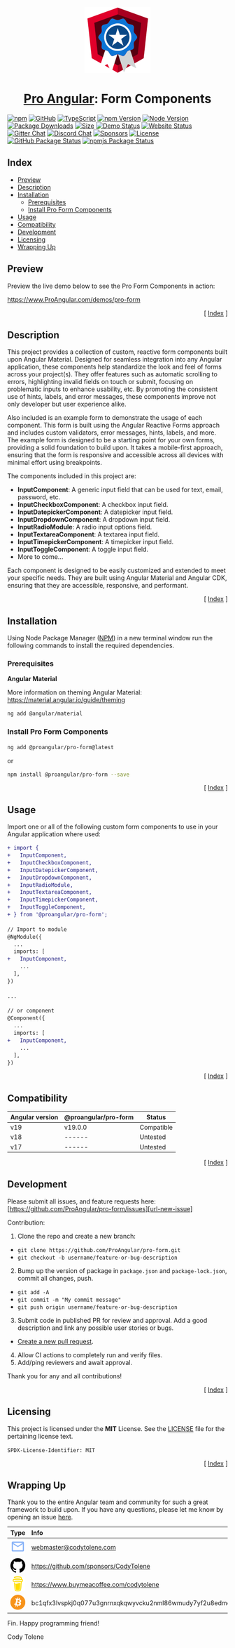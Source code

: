 <p align="center">
  <a href="https://www.ProAngular.com" target="_blank">
    <img src="public/images/pro-angular-logo.png" />
  </a>
  <h1 align="center">
    <a href="https://www.ProAngular.com" target="_blank">Pro Angular</a>: Form Components
  </h1>
</p>

[![npm](https://badgen.net/badge/icon/npm?icon=npm&label)](https://www.npmjs.com/@proangular/pro-form)
[![GitHub](https://badgen.net/badge/icon/GitHub?icon=github&label)](https://github.com/ProAngular/pro-form)
[![TypeScript](https://badgen.net/badge/icon/TypeScript?icon=typescript&label)](https://github.com/ProAngular/pro-form/search?l=typescript)
[![npm Version](https://badge.fury.io/js/@proangular%2Fngx-scroll-top.svg)](https://www.npmjs.com/@proangular/pro-form)
[![Node Version](https://badgen.net/npm/node/@proangular/pro-form)](https://www.npmjs.com/@proangular/pro-form)
[![Package Downloads](https://badgen.net/npm/dw/@proangular/pro-form)](https://www.npmjs.com/@proangular/pro-form)
[![Size](https://img.shields.io/bundlephobia/minzip/@proangular/pro-form.svg)](https://bundlephobia.com/result?p=ProAngular/pro-form)
[![Demo Status](https://badgen.net/badge/Demo/Online/green)](https://www.ProAngular.com/demos/pro-form)
[![Website Status](https://img.shields.io/website?down_color=lightgrey&down_message=Offline&label=Website&up_color=green&up_message=Online&url=https%3A%2F%2Fwww.proangular.com)](https://www.proangular.com)
[![Gitter Chat](https://badges.gitter.im/ProAngular/lobby.svg)](https://gitter.im/ProAngular/community)
[![Discord Chat](https://img.shields.io/discord/1003103094588055552?label=Discord)](https://discord.com/channels/1003103094588055552)
[![Sponsors](https://img.shields.io/github/sponsors/proangular?label=Sponsors)](https://github.com/sponsors/ProAngular)
[![License](https://img.shields.io/npm/l/express.svg?maxAge=2592000)](/LICENSE)
[![GitHub Package Status](https://github.com/ProAngular/pro-form/actions/workflows/on-merge-main-deploy-gpr.yml/badge.svg)](https://github.com/ProAngular/pro-form/actions/workflows/on-merge-main-deploy-gpr.yml)
[![npmjs Package Status](https://github.com/ProAngular/pro-form/actions/workflows/on-merge-main-deploy-npmjs.yml/badge.svg)](https://github.com/ProAngular/pro-form/actions/workflows/on-merge-main-deploy-npmjs.yml)

## Index <a name="index"></a>

- [Preview](#preview)
- [Description](#description)
- [Installation](#installation)
  - [Prerequisites](#prerequisites)
  - [Install Pro Form Components](#install-pro-form-components)
- [Usage](#usage)
- [Compatibility](#compatibility)
- [Development](#development)
- [Licensing](#licensing)
- [Wrapping Up](#wrapping-up)

<!---------------------------------------------------------------------------->
<!---------------------------------------------------------------------------->
<!---------------------------------------------------------------------------->

## Preview <a name="preview"></a>

Preview the live demo below to see the Pro Form Components in action:

https://www.ProAngular.com/demos/pro-form

<p align="right">[ <a href="#index">Index</a> ]</p>

<!---------------------------------------------------------------------------->
<!---------------------------------------------------------------------------->
<!---------------------------------------------------------------------------->

## Description <a name="description"></a>

This project provides a collection of custom, reactive form components built
upon Angular Material. Designed for seamless integration into any Angular
application, these components help standardize the look and feel of forms across
your project(s). They offer features such as automatic scrolling to errors,
highlighting invalid fields on touch or submit, focusing on problematic inputs
to enhance usability, etc. By promoting the consistent use of hints, labels, and
error messages, these components improve not only developer but user experience
alike.

Also included is an example form to demonstrate the usage of each component.
This form is built using the Angular Reactive Forms approach and includes custom
validators, error messages, hints, labels, and more. The example form is
designed to be a starting point for your own forms, providing a solid foundation
to build upon. It takes a mobile-first approach, ensuring that the form is
responsive and accessible across all devices with minimal effort using
breakpoints.

The components included in this project are:

- **InputComponent**: A generic input field that can be used for text, email,
  password, etc.
- **InputCheckboxComponent**: A checkbox input field.
- **InputDatepickerComponent**: A datepicker input field.
- **InputDropdownComponent**: A dropdown input field.
- **InputRadioModule**: A radio input options field.
- **InputTextareaComponent**: A textarea input field.
- **InputTimepickerComponent**: A timepicker input field.
- **InputToggleComponent**: A toggle input field.
- More to come...

Each component is designed to be easily customized and extended to meet your
specific needs. They are built using Angular Material and Angular CDK, ensuring
that they are accessible, responsive, and performant.

<p align="right">[ <a href="#index">Index</a> ]</p>

<!---------------------------------------------------------------------------->
<!---------------------------------------------------------------------------->
<!---------------------------------------------------------------------------->

## Installation <a name="installation"></a>

Using Node Package Manager ([NPM][url-node-js]) in a new terminal window run the
following commands to install the required dependencies.

### Prerequisites <a name="prerequisites"></a>

**Angular Material**

More information on theming Angular Material:
https://material.angular.io/guide/theming

```bash
ng add @angular/material
```

### Install Pro Form Components <a name="install-pro-form-components"></a>

```bash
ng add @proangular/pro-form@latest
```

or

```bash
npm install @proangular/pro-form --save
```

<p align="right">[ <a href="#index">Index</a> ]</p>

<!---------------------------------------------------------------------------->
<!---------------------------------------------------------------------------->
<!---------------------------------------------------------------------------->

## Usage <a name="usage"></a>

Import one or all of the following custom form components to use in your Angular
application where used:

```diff
+ import {
+   InputComponent,
+   InputCheckboxComponent,
+   InputDatepickerComponent,
+   InputDropdownComponent,
+   InputRadioModule,
+   InputTextareaComponent,
+   InputTimepickerComponent,
+   InputToggleComponent,
+ } from '@proangular/pro-form';

// Import to module
@NgModule({
  ...
  imports: [
+   InputComponent,
    ...
  ],
})

...

// or component
@Component({
  ...
  imports: [
+   InputComponent,
    ...
  ],
})
```

<p align="right">[ <a href="#index">Index</a> ]</p>

<!---------------------------------------------------------------------------->
<!---------------------------------------------------------------------------->
<!---------------------------------------------------------------------------->

## Compatibility <a name="usage"></a>

| Angular version | @proangular/pro-form | Status     |
| --------------- | -------------------- | ---------- |
| v19             | v19.0.0              | Compatible |
| v18             | ------               | Untested   |
| v17             | ------               | Untested   |

<p align="right">[ <a href="#index">Index</a> ]</p>

<!---------------------------------------------------------------------------->
<!---------------------------------------------------------------------------->
<!---------------------------------------------------------------------------->

## Development <a name="development"></a>

Please submit all issues, and feature requests here:
[https://github.com/ProAngular/pro-form/issues][url-new-issue]

Contribution:

1. Clone the repo and create a new branch:

- `git clone https://github.com/ProAngular/pro-form.git`
- `git checkout -b username/feature-or-bug-description`

2. Bump up the version of package in `package.json` and `package-lock.json`,
   commit all changes, push.

- `git add -A`
- `git commit -m "My commit message"`
- `git push origin username/feature-or-bug-description`

3. Submit code in published PR for review and approval. Add a good description
   and link any possible user stories or bugs.

- [Create a new pull request](https://github.com/ProAngular/pro-form/compare).

4. Allow CI actions to completely run and verify files.
5. Add/ping reviewers and await approval.

Thank you for any and all contributions!

<p align="right">[ <a href="#index">Index</a> ]</p>

<!---------------------------------------------------------------------------->
<!---------------------------------------------------------------------------->
<!---------------------------------------------------------------------------->

## Licensing <a name="licensing"></a>

This project is licensed under the **MIT** License. See the
[LICENSE](LICENSE.md) file for the pertaining license text.

`SPDX-License-Identifier: MIT`

<p align="right">[ <a href="#index">Index</a> ]</p>

<!---------------------------------------------------------------------------->
<!---------------------------------------------------------------------------->
<!---------------------------------------------------------------------------->

## Wrapping Up <a name="wrapping-up"></a>

Thank you to the entire Angular team and community for such a great framework to
build upon. If you have any questions, please let me know by opening an issue
[here][url-new-issue].

| Type                                                                      | Info                                                           |
| :------------------------------------------------------------------------ | :------------------------------------------------------------- |
| <img width="48" src=".github/images/ng-icons/email.svg" />                | webmaster@codytolene.com                                       |
| <img width="48" src=".github/images/simple-icons/github.svg" />           | https://github.com/sponsors/CodyTolene                         |
| <img width="48" src=".github/images/simple-icons/buymeacoffee.svg" />     | https://www.buymeacoffee.com/codytolene                        |
| <img width="48" src=".github/images/simple-icons/bitcoin-btc-logo.svg" /> | bc1qfx3lvspkj0q077u3gnrnxqkqwyvcku2nml86wmudy7yf2u8edmqq0a5vnt |

Fin. Happy programming friend!

Cody Tolene

<!-- LINKS -->

[url-new-issue]: https://github.com/ProAngular/pro-form/issues
[url-node-js]: https://nodejs.org/
